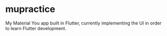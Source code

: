# mupractice

My Material You app built in Flutter, currently implementing the UI in order to learn Flutter development.
